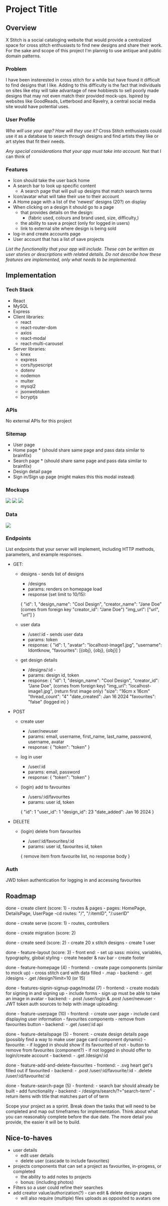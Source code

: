# Project Title

## Overview

X Stitch is a social cataloging website that would provide a centralized space for cross stitch enthusiasts to find new designs and share their work. For the sake and scope of this project I'm plannig to use antique and public domain patterns.

<!-- https://www2.cs.arizona.edu/patterns/weaving/topic_crossstitch.html -->
<!-- https://www.antiquepatternlibrary.org/html/warm/xstitch.htm -->
<!-- https://patternmakercharts.blogspot.com/2011/12/sajou-no-307.html -->

### Problem

I have been insterested in cross stitch for a while but have found it difficult to find designs that I like. Adding to this difficulty is the fact that individuals on sites like etsy will take advantage of new hobbiests to sell poorly made designs that may not even match their provided mock-ups. Ispired by websites like GoodReads, Letterboxd and Ravelry, a central social media site would have potential uses.

### User Profile

*Who will use your app? How will they use it?*
Cross Stitch enthusiasts could use it as a database to search through designs and find artists they like or art styles that fit their needs.

*Any special considerations that your app must take into account.*
Not that I can think of

### Features

- Icon should take the user back home
- A search bar to look up specific content
    - A search page that will pull up designs that match search terms
- Icon/avatar what will take their use to their account
- A Home page with a list of the 'newest' designs (20?) on display
- When clicking on a design it should go to a page 
    - that provides details on the design:
        - (fabric used, colours and brand used, size, difficulty,)
    - the ability to save a project (only for logged in users)
    - link to external site where design is being sold
- log-in and create accounts page
- User account that has a list of save projects

*List the functionality that your app will include. These can be written as user stories or descriptions with related details. Do not describe _how_ these features are implemented, only _what_ needs to be implemented.*

## Implementation

### Tech Stack

- React
- MySQL
- Express
- Client libraries: 
    - react
    - react-router-dom
    - axios
    - react-modal
    - react-multi-carousel
- Server libraries:
    - knex
    - express
    - cors/typescript
    - dotenv
    - nodemon
    - multer
    - mysql2
    - jsonwebtoken
    - bcryptjs

### APIs

No external APIs for this project

### Sitemap

- User page
- Home page * (should share same page and pass data similar to brainfilx)
- Search page * (should share same page and pass data similar to brainfilx)
- Design detail page
- Sign in/Sign up page (might makes this this modal instead)

### Mockups

![](./mock_ups/HomePage.jpeg)
![](./mock_ups/ProfilePage.jpeg)
![](./mock_ups/DesignPage.jpeg)

### Data

![](./mock_ups/DataMap.png)

### Endpoints

List endpoints that your server will implement, including HTTP methods, parameters, and example responses.
- GET:
    - designs - sends list of designs
        - /designs
        - params: renders on homepage load
        - response (set limit to 10/15):

        {
            "id": 1,
            "design_name": "Cool Design",
            "creator_name": "Jane Doe"               (comes from foreign key "creator_id": "Jane Doe")
            "img_url": ["url", "url"]
        }

    - user data
        - /user/:id - sends user data 
        - params: token
        - response:
        {
            "id": 1,
            "avatar": "localhost-image1.jpg",
            "username": Idontknow,
            "favourites": [{obj}, {obj}, {obj}]
        }

    - get design details 
        - /designs/:id - 
        - params: design id, token
        - response:
        {
            "id": 1,
            "design_name": "Cool Design",
            "creator_id": "Jane Doe",               (comes from foreign key)
            "img_url": "localhost-image1.jpg",      (return first image only)
            "size": "16cm x 16cm"
            "thread_count": "4"
            "date_created": Jan 16 2024
            "favourites": "false"                   (logged in) 
        }

- POST
    - create user
        - /user/newuser
        - params: email, username, first_name, last_name, password, username, avatar
        - response:
        {
            "token": "token"
        }

    - log in user 
        - /user/:id 
        - params: email, password
        - response:
        {
            "token": "token"
        }

    - (login) add to favourites
       - /users/:id/favourites
       - params: user id, token

       {
        "id": 1
        "user_id": 1
        "design_id": 23
        "date_added": Jan 16 2024
       }

- DELETE
    - (login) delete from favourites
       - /user/:id/favourites/:id
       - params: user id, favourites id, token

       {
        remove item from favourite list, no response body
       }

### Auth

JWD token authentication for logging in and accessing favourites

## Roadmap

done - create client (score: 1)
    - routes & pages
        - pages: HomePage, DetailsPage, UserPage
        -cd routes: "/", "/:itemID", "/:userID"

done - create serve (score: 1)
    - routes, controllers

done - create migration (score: 2)

done - create seed (score: 2)
    - create 20 x stitch designs
    - create 1 user

done - feature-layout (score: 3)
    - front end:
        - set up sass: mixins, variables, typography, global styling
        - create header & nav bar
        - create footer
    
done - feature-homepage (4)
    - frontend: 
        - create page components (similar to mock up)
            - cross stitch card with data filled - .map
    - backend:
        - .get /designs
        - .get /design?limit=10 (or 15)

done - features-signin-signup-page/modal (7)
    - frontend: 
        - create modals for signing in and signing up
        - include forms - sign up must be able to take an image in avatar
    - backend:
        - .post /user/login & .post /user/newuser
        - JWT token auth
    sources to help with image uploading:
    <!-- https://stackoverflow.com/questions/4007969/application-x-www-form-urlencoded-or-multipart-form-data -->
    <!-- https://www.youtube.com/watch?v=dLXSJdTK9QI -->
    <!-- https://medium.com/ecmastack/uploading-files-with-react-js-and-node-js-e7e6b707f4ef -->

done - feature-userpage (10)
    - frontend: 
        - create user page
            - include card displaying user information
            - favourites components - remove from favourites button
    - backend: 
        - .get /user/:id api

done - feature-detailspage (5)
    - fronent:
        - create design details page (possibly find a way to make user page card component dynamic)
        - favourite:
            - if logged in should show if its favourited of not
            - button to remove from favourites (component?)
            - if not logged in should offer to login/create account
    - backend:
        - .get /design/:id

done - feature-add-and-delete-favourites
    - frontend: 
        - .svg heart get's filled out if favourited
    - backend: 
        - .post /user/:id/favourite/:id
        - .delete /user/:id/favourite/:id

done - feature-search-page (5)
    - frontend:
        - search bar should already be built - add functionality
    - backend:
        - /designs/search/?="search-term" 
            - return items with title that matches part of of term



Scope your project as a sprint. Break down the tasks that will need to be completed and map out timeframes for implementation. Think about what you can reasonably complete before the due date. The more detail you provide, the easier it will be to build.

## Nice-to-haves

- user details
    - edit user details
    - delete user (cascade to include favourites)
- projects components that can set a project as favourites, in-progess, or completed 
    - the ability to add notes to projects
    - bonus: (including photos)
- Filters so a user could refine their searches
- add creator value/authorization(?) - can edit & delete design pages
    - will also require (multiple) files uploads as opposited to avatars one